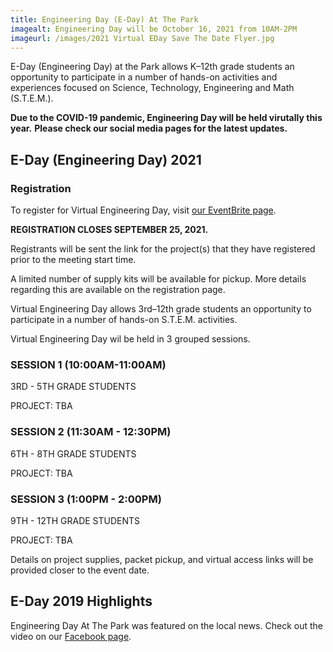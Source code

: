 ```yaml
---
title: Engineering Day (E-Day) At The Park
imagealt: Engineering Day will be October 16, 2021 from 10AM-2PM
imageurl: /images/2021 Virtual EDay Save The Date Flyer.jpg
---
```


E-Day (Engineering Day) at the Park allows K–12th grade students an opportunity to participate in a number of
hands-on activities and experiences focused on Science, Technology, Engineering and Math (S.T.E.M.).

**Due to the COVID-19 pandemic, Engineering Day will be held virutally this year.**
**Please check our social media pages for the latest updates.**

## E-Day (Engineering Day) 2021

### Registration

To register for Virtual Engineering Day, visit 
<a href="http://nsbempvirtualeday2021.eventbrite.com/" target="_blank">our EventBrite page</a>. 

**REGISTRATION CLOSES SEPTEMBER 25, 2021.**

Registrants will be sent the link for the project(s) that they have registered prior to the meeting start time.

A limited number of supply kits will be available for pickup. More details regarding this are
available on the registration page.

Virtual Engineering Day allows 3rd–12th grade students an opportunity to participate in a number of hands-on S.T.E.M. activities.

Virtual Engineering Day wil be held in 3 grouped sessions.

### SESSION 1 (10:00AM-11:00AM)

3RD - 5TH GRADE STUDENTS

PROJECT: TBA

### SESSION 2 (11:30AM - 12:30PM)

6TH - 8TH GRADE STUDENTS

PROJECT: TBA

### SESSION 3 (1:00PM - 2:00PM)

9TH - 12TH GRADE STUDENTS

PROJECT: TBA

Details on project supplies, packet pickup, and virtual access links will be provided closer to the event date.

## E-Day 2019 Highlights

Engineering Day At The Park was featured on the local news. Check out the video on our 
<a href="https://www.facebook.com/watch/?v=373769769954484&extid=bYnyVhue16YMG869" 
target="_blank">Facebook page</a>.
